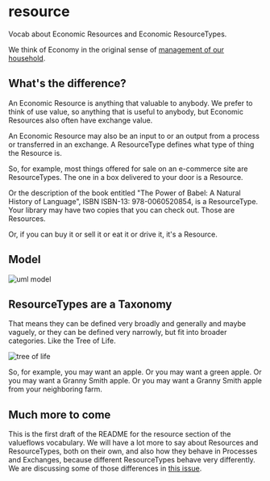 # resource
Vocab about Economic Resources and Economic ResourceTypes.

We think of Economy in the original sense of [management of our household](https://en.wikipedia.org/wiki/Economy).

## What's the difference?

An Economic Resource is anything that valuable to anybody. We prefer to think of use value, so anything that is useful to anybody, but Economic Resources also often have exchange value.

An Economic Resource may also be an input to or an output from a process or transferred in an exchange. 
A ResourceType defines what type of thing the Resource is.

So, for example, most things offered for sale on an e-commerce site are ResourceTypes. 
The one in a box delivered to your door is a Resource.

Or the description of the book entitled "The Power of Babel: A Natural History of Language", ISBN ISBN-13: 978-0060520854, 
is a ResourceType. Your library may have two copies that you can check out. Those are Resources.

Or, if you can buy it or sell it or eat it or drive it, it's a Resource.

## Model

![uml model](https://github.com/valueflows/resource/blob/master/resource.png)

## ResourceTypes are a Taxonomy

That means they can be defined very broadly and generally and maybe vaguely, or they can be defined very narrowly, 
but fit into broader categories. Like the Tree of Life.

![tree of life](https://upload.wikimedia.org/wikipedia/commons/thumb/7/70/Phylogenetic_tree.svg/450px-Phylogenetic_tree.svg.png)

So, for example, you may want an apple. Or you may want a green apple. Or you may want a Granny Smith apple. 
Or you may want a Granny Smith apple from your neighboring farm.

## Much more to come

This is the first draft of the README for the resource section of the valueflows vocabulary. 
We will have a lot more to say about Resources and ResourceTypes, both on their own, 
and also how they behave in Processes and Exchanges, because different ResourceTypes behave very differently.
We are discussing some of those differences in [this issue](https://github.com/valueflows/resource/issues/4).
